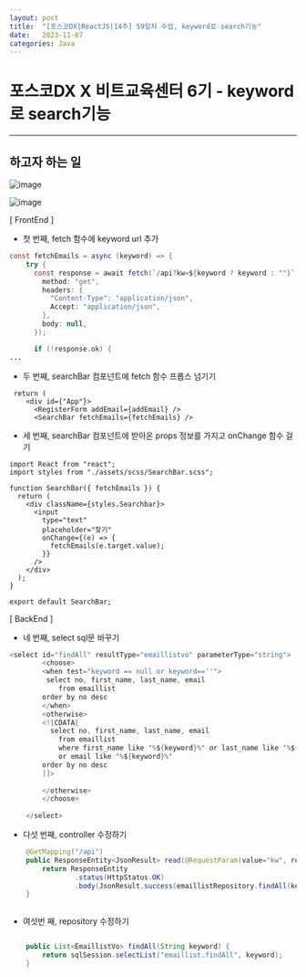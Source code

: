```yaml
---
layout: post
title:  "[포스코DX|ReactJS|14주] 59일차 수업, keyword로 search기능"
date:   2023-11-07
categories: Java
---
```


# 포스코DX X 비트교육센터 6기 - keyword로 search기능

---

## 하고자 하는 일

![image](https://github.com/talkingOrange/talkingOrange.github.io/assets/88815795/041a64fe-5207-4d34-831c-c4ca1e98d637)

![image](https://github.com/talkingOrange/talkingOrange.github.io/assets/88815795/aa1366c9-269e-4799-b2ea-6a9c5a28acae)


[ FrontEnd ]

- 첫 번째, fetch 함수에 keyword url 추가

```java
const fetchEmails = async (keyword) => {
    try {
      const response = await fetch(`/api?kw=${keyword ? keyword : ""}`, {
        method: "get",
        headers: {
          "Content-Type": "application/json",
          Accept: "application/json",
        },
        body: null,
      });

      if (!response.ok) {
...
```

- 두 번째, searchBar 컴포넌트에 fetch 함수 프롭스 넘기기

```
 return (
    <div id={"App"}>
      <RegisterForm addEmail={addEmail} />
      <SearchBar fetchEmails={fetchEmails} />
```

- 세 번째, searchBar 컴포넌트에 받아온 props 정보를 가지고 onChange 함수 걸기

```
import React from "react";
import styles from "./assets/scss/SearchBar.scss";

function SearchBar({ fetchEmails }) {
  return (
    <div className={styles.Searchbar}>
      <input
        type="text"
        placeholder="찾기"
        onChange={(e) => {
          fetchEmails(e.target.value);
        }}
      />
    </div>
  );
}

export default SearchBar;

```

[ BackEnd ] 

- 네 번째, select sql문 바꾸기

```java
<select id="findAll" resultType="emaillistvo" parameterType="string">
		<choose>
		<when test="keyword == null or keyword==''">
		 select no, first_name, last_name, email
		    from emaillist 
        order by no desc
		</when>
		<otherwise>
		<![CDATA[
		  select no, first_name, last_name, email
		    from emaillist
		    where first_name like '%${keyword}%' or last_name like '%${keyword}%'
		    or email like '%${keyword}%' 
        order by no desc
		]]>
		
		</otherwise>
		</choose>
	
	</select>
```

- 다섯 번째, controller 수정하기

```java
	@GetMapping("/api")
	public ResponseEntity<JsonResult> read(@RequestParam(value="kw", required=true, defaultValue="") String keyword ) {
		return ResponseEntity
				.status(HttpStatus.OK)
				.body(JsonResult.success(emaillistRepository.findAll(keyword)));
	}
	
```

- 여섯번 째, repository 수정하기

```java

	public List<EmaillistVo> findAll(String keyword) {
		return sqlSession.selectList("emaillist.findAll", keyword);
	}
	
```
